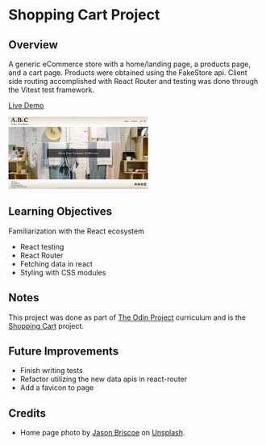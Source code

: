 # Shopping Cart Project

## Overview

A generic eCommerce store with a home/landing page, a products page, and a cart page. Products were obtained using the FakeStore api. Client side routing accomplished with React Router and testing was done through the Vitest test framework.

[Live Demo](https://shimmering-unicorn-89ed08.netlify.app)

<img src="./src/assets/app-home-screenshot.png" width="55%">

## Learning Objectives

Familiarization with the React ecosystem

- React testing
- React Router
- Fetching data in react
- Styling with CSS modules

## Notes

This project was done as part of [The Odin Project](https://www.theodinproject.com/paths) curriculum and is the [Shopping Cart](https://www.theodinproject.com/lessons/node-path-react-new-shopping-cart#solutions) project.

## Future Improvements

- Finish writing tests
- Refactor utilizing the new data apis in react-router
- Add a favicon to page

## Credits

- Home page photo by [Jason Briscoe](https://unsplash.com/es/@jsnbrsc?utm_source=unsplash&utm_medium=referral&utm_content=creditCopyTex) on [Unsplash](https://unsplash.com/photos/w2uvoJo_woE?utm_source=unsplash&utm_medium=referral&utm_content=creditCopyText).
